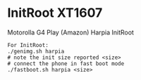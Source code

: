 # InitRoot XT1607
Motorolla G4 Play (Amazon) Harpia InitRoot

```
For InitRoot:
./genimg.sh harpia
# note the init size reported <size>
# connect the phone in fast boot mode
./fastboot.sh harpia <size>
```
